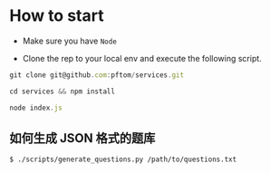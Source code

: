 # How to start

- Make sure you have `Node`

- Clone the rep to your local env and execute the following script.

```javascript
git clone git@github.com:pftom/services.git

cd services && npm install

node index.js
```

## 如何生成 JSON 格式的题库

```
$ ./scripts/generate_questions.py /path/to/questions.txt
```
